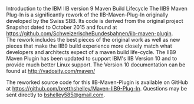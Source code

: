 <a name="Introduction"></a>Introduction to the IBM IIB version 9 Maven Build Lifecycle</h2>
The IIB9 Maven Plug-In is a significantly rework of the IIB-Maven-Plug-In originally developed by the Swiss SBB.  Its code is derived from the original 
project Snapshot dated to October 2015 and found at <a href="https://github.com/SchweizerischeBundesbahnen/iib-maven-plugin">https://github.com/SchweizerischeBundesbahnen/iib-maven-plugin</a>.  
The rework includes the best pieces of the original work as well as new pieces that make the IIB9 build experience more closely match what developers and architects 
expect of a maven build life-cycle.  The IIB9 Maven Plugin has been updated to support IBM's IIB Version 10 and to provide much better Linux support.  The Version 10 documentation can be found at <a href="http://vadosity.com/maven/">http://vadosity.com/maven/</a>  
<p>The reworked source code for this IIB-Maven-Plugin is available on GitHub at <a href="https://github.com/bretthshelley/Maven-IIB9-Plug-In">https://github.com/bretthshelley/Maven-IIB9-Plug-In</a>.
Questions may be sent directly to <a href="mailto:bshelley585@gmail.com">bshelley585@gmail.com</a>.
